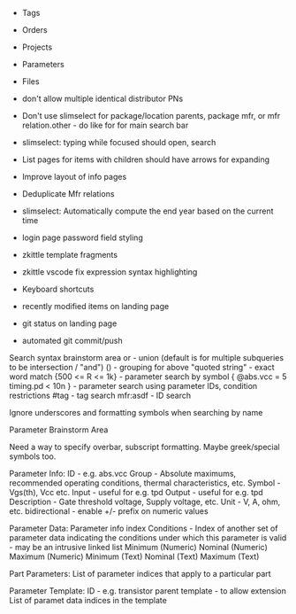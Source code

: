 * Tags
* Orders
* Projects
* Parameters
* Files

* don't allow multiple identical distributor PNs
* Don't use slimselect for package/location parents, package mfr, or mfr relation.other - do like for for main search bar
* slimselect: typing while focused should open, search
* List pages for items with children should have arrows for expanding
* Improve layout of info pages
* Deduplicate Mfr relations

* slimselect: Automatically compute the end year based on the current time
* login page password field styling
* zkittle template fragments
* zkittle vscode fix expression syntax highlighting
* Keyboard shortcuts
* recently modified items on landing page
* git status on landing page
* automated git commit/push


Search syntax brainstorm area
or - union (default is for multiple subqueries to be intersection / "and")
() - grouping for above
"quoted string" - exact word match
{500 <= R <= 1k} - parameter search by symbol
{ @abs.vcc = 5 timing.pd < 10n } - parameter search using parameter IDs, condition restrictions
#tag - tag search
mfr:asdf - ID search

Ignore underscores and formatting symbols when searching by name




Parameter Brainstorm Area

Need a way to specify overbar, subscript formatting.  Maybe greek/special symbols too.

Parameter Info:
    ID - e.g. abs.vcc
    Group - Absolute maximums, recommended operating conditions, thermal characteristics, etc.
    Symbol - Vgs(th), Vcc etc.
    Input - useful for e.g. tpd
    Output - useful for e.g. tpd
    Description - Gate threshold voltage, Supply voltage, etc.
    Unit - V, A, ohm, etc.
    bidirectional - enable +/- prefix on numeric values

Parameter Data:
    Parameter info index
    Conditions - Index of another set of parameter data indicating the conditions under which this parameter is valid - may be an intrusive linked list
    Minimum (Numeric)
    Nominal (Numeric)
    Maximum (Numeric)
    Minimum (Text)
    Nominal (Text)
    Maximum (Text)

Part Parameters:
    List of parameter indices that apply to a particular part

Parameter Template:
    ID - e.g. transistor
    parent template - to allow extension
    List of paramet data indices in the template
